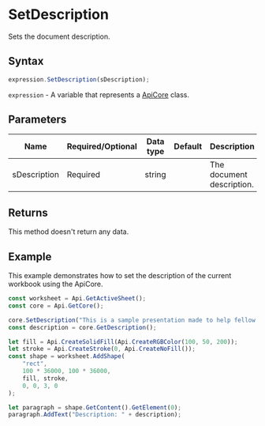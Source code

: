 # SetDescription

Sets the document description.

## Syntax

```javascript
expression.SetDescription(sDescription);
```

`expression` - A variable that represents a [ApiCore](../ApiCore.md) class.

## Parameters

| **Name** | **Required/Optional** | **Data type** | **Default** | **Description** |
| ------------- | ------------- | ------------- | ------------- | ------------- |
| sDescription | Required | string |  | The document description. |

## Returns

This method doesn't return any data.

## Example

This example demonstrates how to set the description of the current workbook using the ApiCore.

```javascript editor-xlsx
const worksheet = Api.GetActiveSheet();
const core = Api.GetCore();

core.SetDescription("This is a sample presentation made to help fellow users understand how to use the ApiCore methods.");
const description = core.GetDescription();

let fill = Api.CreateSolidFill(Api.CreateRGBColor(100, 50, 200));
let stroke = Api.CreateStroke(0, Api.CreateNoFill());
const shape = worksheet.AddShape(
	"rect",
	100 * 36000, 100 * 36000,
	fill, stroke,
	0, 0, 3, 0
);

let paragraph = shape.GetContent().GetElement(0);
paragraph.AddText("Description: " + description);

```
